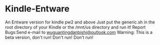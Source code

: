 # Kindle-Entware
An Entware version for kindle pw2 and above
Just put the generic.sh in the root directory of your Kindle or the /mnt/us directory and run it!
Report Bugs:Send e-mail to wuguantingdanbishi@outlook.com
Warning: This is a beta version, don't run!
Don't run!
Don't run!
